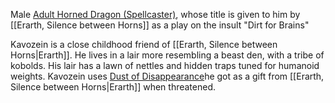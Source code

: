 Male [Adult Horned Dragon (Spellcaster)](https://2e.aonprd.com/Monsters.aspx?ID=2948), whose title is given to him by [[Erarth, Silence between Horns]] as a play on the insult "Dirt for Brains"

Kavozein is a close childhood friend of [[Erarth, Silence between Horns|Erarth]]. He lives in a lair more resembling a beast den, with a tribe of kobolds. His lair has a lawn of nettles and hidden traps tuned for humanoid weights. Kavozein uses [Dust of Disappearance](https://2e.aonprd.com/Equipment.aspx?ID=242)he got as a gift from [[Erarth, Silence between Horns|Erarth]] when threatened.